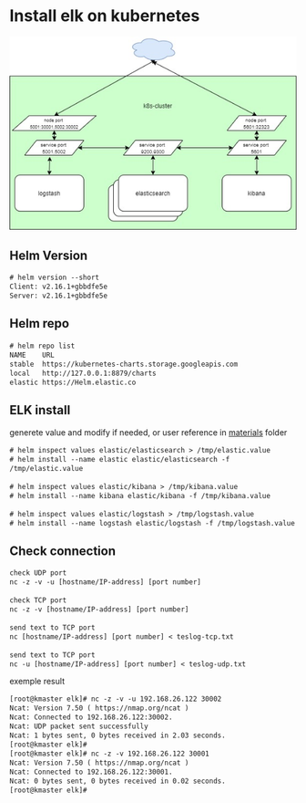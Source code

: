 # Install elk on kubernetes

![my-topology](./img/topo.jpg "my-topology")

## Helm Version
	# helm version --short
	Client: v2.16.1+gbbdfe5e
	Server: v2.16.1+gbbdfe5e

## Helm repo
	# helm repo list
	NAME    URL
	stable  https://kubernetes-charts.storage.googleapis.com
	local   http://127.0.0.1:8879/charts
	elastic https://Helm.elastic.co

## ELK install
generete value and modify if needed, or user reference in [materials](./materials) folder

	# helm inspect values elastic/elasticsearch > /tmp/elastic.value
	# helm install --name elastic elastic/elasticsearch -f /tmp/elastic.value

	# helm inspect values elastic/kibana > /tmp/kibana.value
	# helm install --name kibana elastic/kibana -f /tmp/kibana.value

	# helm inspect values elastic/logstash > /tmp/logstash.value
	# helm install --name logstash elastic/logstash -f /tmp/logstash.value

## Check connection
	check UDP port
	nc -z -v -u [hostname/IP-address] [port number]

	check TCP port
	nc -z -v [hostname/IP-address] [port number]

	send text to TCP port
	nc [hostname/IP-address] [port number] < teslog-tcp.txt

	send text to TCP port
	nc -u [hostname/IP-address] [port number] < teslog-udp.txt

exemple result

	[root@kmaster elk]# nc -z -v -u 192.168.26.122 30002
	Ncat: Version 7.50 ( https://nmap.org/ncat )
	Ncat: Connected to 192.168.26.122:30002.
	Ncat: UDP packet sent successfully
	Ncat: 1 bytes sent, 0 bytes received in 2.03 seconds.
	[root@kmaster elk]# 
	[root@kmaster elk]# nc -z -v 192.168.26.122 30001
	Ncat: Version 7.50 ( https://nmap.org/ncat )
	Ncat: Connected to 192.168.26.122:30001.
	Ncat: 0 bytes sent, 0 bytes received in 0.02 seconds.
	[root@kmaster elk]#


